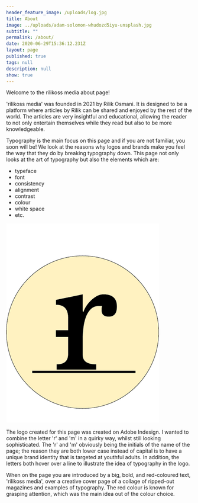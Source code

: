 ```yaml
---
header_feature_image: /uploads/log.jpg
title: About
image: ../uploads/adam-solomon-whudozd5iyu-unsplash.jpg
subtitle: ""
permalink: /about/
date: 2020-06-29T15:36:12.231Z
layout: page
published: true
tags: null
description: null
show: true
---
```

Welcome to the rilikoss media about page!

'rilikoss media' was founded in 2021 by Rilik Osmani. It is designed to be a platform where articles by Rilik can be shared and enjoyed by the rest of the world. The articles are very insightful and educational, allowing the reader to not only entertain themselves while they read but also to be more knowledgeable.

Typography is the main focus on this page and if you are not familiar, you soon will be! We look at the reasons why logos and brands make you feel the way that they do by breaking typography down. This page not only looks at the art of typography but also the elements which are:

* typeface
* font
* consistency
* alignment
* contrast
* colour
* white space
* etc.

![](../uploads/rilikossmedialogo.png "rilikoss media logo")

The logo created for this page was created on Adobe Indesign. I wanted to combine the letter 'r' and 'm' in a quirky way, whilst still looking sophisticated. The 'r' and 'm' obviously being the initials of the name of the page; the reason they are both lower case instead of capital is to have a unique brand identity that is targeted at youthful adults. In addition, the letters both hover over a line to illustrate the idea of typography in the logo.

When on the page you are introduced by a big, bold, and red-coloured text, 'rilikoss media', over a creative cover page of a collage of ripped-out magazines and examples of typography. The red colour is known for grasping attention, which was the main idea out of the colour choice.